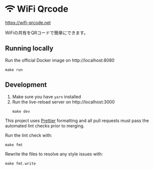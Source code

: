 <!-- ![ci](https://github.com/bndw/wifi-card/workflows/ci/badge.svg) -->

# <img width="32px" src="./public/images/wifi.png"> WiFi Qrcode

https://wifi-qrcode.net

WiFiの共有をQRコードで簡単にできます。

<!-- ![wificard](https://user-images.githubusercontent.com/48166553/125853182-49fd361d-5797-4989-afbf-e6a617945be2.gif) -->

## Running locally

Run the official Docker image on http://localhost:8080

```
make run
```

## Development

1. Make sure you have `yarn` installed
2. Run the live-reload server on http://localhost:3000
   ```
   make dev
   ```

This project uses [Prettier](https://prettier.io/) formatting and all pull requests must pass
the automated lint checks prior to merging.

Run the lint check with:

```
make fmt
```

Rewrite the files to resolve any style issues with:

```
make fmt.write
```
